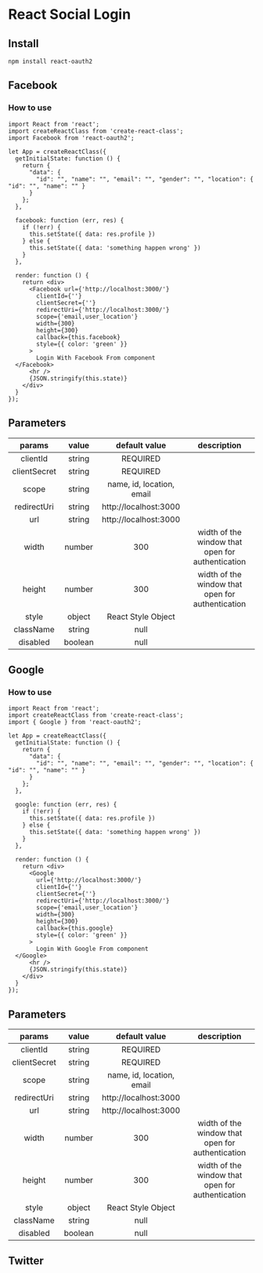 # React Social Login

## Install
```
npm install react-oauth2
```

## Facebook

### How to use
```
import React from 'react';
import createReactClass from 'create-react-class';
import Facebook from 'react-oauth2';

let App = createReactClass({
  getInitialState: function () {
    return {
      "data": {
        "id": "", "name": "", "email": "", "gender": "", "location": { "id": "", "name": "" }
      }
    };
  },

  facebook: function (err, res) {
    if (!err) {
      this.setState({ data: res.profile })
    } else {
      this.setState({ data: 'something happen wrong' })
    }
  },

  render: function () {
    return <div>
      <Facebook url={'http://localhost:3000/'}
        clientId={''}
        clientSecret={''}
        redirectUri={'http://localhost:3000/'}
        scope={'email,user_location'}
        width={300}
        height={300}
        callback={this.facebook}
        style={{ color: 'green' }}
      >
        Login With Facebook From component
  </Facebook>
      <hr />
      {JSON.stringify(this.state)}
    </div>
  }
});
```

## Parameters

|    params    |   value  |             default value            |   description    |
|:------------:|:--------:|:------------------------------------:|:----------------:|
|    clientId  |  string  |               REQUIRED               |                  |
| clientSecret |  string  |               REQUIRED               |                  |
|     scope    |  string  |             name, id, location, email            |                  |
|   redirectUri | string  | http://localhost:3000 | |
| url | string|http://localhost:3000 | |
| width | number | 300 | width of the window that open for authentication |
|height | number | 300 | width of the window that open for authentication |
| style | object | React Style Object | |
|className | string | null
| disabled | boolean | null

## Google

### How to use
```
import React from 'react';
import createReactClass from 'create-react-class';
import { Google } from 'react-oauth2';

let App = createReactClass({
  getInitialState: function () {
    return {
      "data": {
        "id": "", "name": "", "email": "", "gender": "", "location": { "id": "", "name": "" }
      }
    };
  },

  google: function (err, res) {
    if (!err) {
      this.setState({ data: res.profile })
    } else {
      this.setState({ data: 'something happen wrong' })
    }
  },

  render: function () {
    return <div>
      <Google
        url={'http://localhost:3000/'}
        clientId={''}
        clientSecret={''}
        redirectUri={'http://localhost:3000/'}
        scope={'email,user_location'}
        width={300}
        height={300}
        callback={this.google}
        style={{ color: 'green' }}
      >
        Login With Google From component
  </Google>
      <hr />
      {JSON.stringify(this.state)}
    </div>
  }
});
```

## Parameters

|    params    |   value  |             default value            |   description    |
|:------------:|:--------:|:------------------------------------:|:----------------:|
|    clientId  |  string  |               REQUIRED               |                  |
| clientSecret |  string  |               REQUIRED               |                  |
|     scope    |  string  |             name, id, location, email            |                  |
|   redirectUri | string  | http://localhost:3000 | |
| url | string|http://localhost:3000 | |
| width | number | 300 | width of the window that open for authentication |
|height | number | 300 | width of the window that open for authentication |
| style | object | React Style Object | |
|className | string | null
| disabled | boolean | null


## Twitter